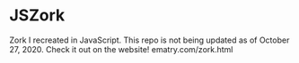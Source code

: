 # JSZork
Zork I recreated in JavaScript. This repo is not being updated as of October 27, 2020. Check it out on the website! ematry.com/zork.html
